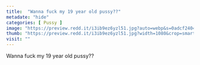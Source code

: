 ```yaml
---
title:  "Wanna fuck my 19 year old pussy??"
metadate: "hide"
categories: [ Pussy ]
image: "https://preview.redd.it/i3ib9ez6yzl51.jpg?auto=webp&s=0adcf2404e9f8918e95d244c8e17985d4e5ca1f5"
thumb: "https://preview.redd.it/i3ib9ez6yzl51.jpg?width=1080&crop=smart&auto=webp&s=71a774b5ed91a17ac7e21604b90c4dea47a68367"
visit: ""
---
```

Wanna fuck my 19 year old pussy??
